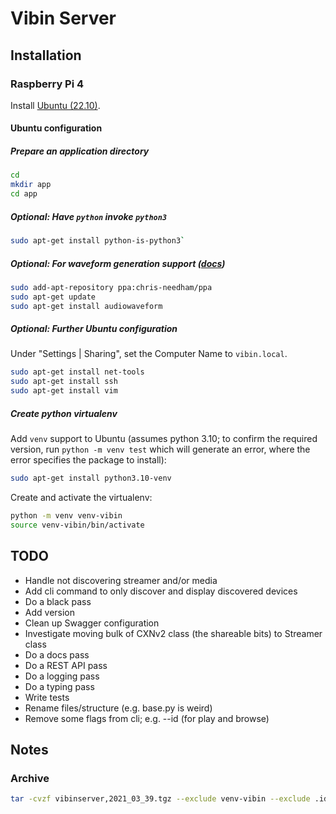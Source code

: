 # Vibin Server

## Installation

### Raspberry Pi 4

Install [Ubuntu (22.10)](https://ubuntu.com/download/raspberry-pi).

#### Ubuntu configuration

##### Prepare an application directory

```bash
cd
mkdir app
cd app
```

##### Optional: Have `python` invoke `python3`

```bash
sudo apt-get install python-is-python3`
```

##### Optional: For waveform generation support ([docs](https://github.com/bbc/audiowaveform#installation))

```bash
sudo add-apt-repository ppa:chris-needham/ppa
sudo apt-get update
sudo apt-get install audiowaveform
```

##### Optional: Further Ubuntu configuration

Under "Settings | Sharing", set the Computer Name to `vibin.local`.

```bash
sudo apt-get install net-tools
sudo apt-get install ssh
sudo apt-get install vim
```

##### Create python virtualenv

Add `venv` support to Ubuntu (assumes python 3.10; to confirm the required version, run
`python -m venv test` which will generate an error, where the error specifies the package to
install):

```bash
sudo apt-get install python3.10-venv
```

Create and activate the virtualenv:

```bash
python -m venv venv-vibin
source venv-vibin/bin/activate
```

## TODO

* Handle not discovering streamer and/or media
* Add cli command to only discover and display discovered devices  
* Do a black pass  
* Add version  
* Clean up Swagger configuration
* Investigate moving bulk of CXNv2 class (the shareable bits) to Streamer class  
* Do a docs pass
* Do a REST API pass  
* Do a logging pass
* Do a typing pass
* Write tests
* Rename files/structure (e.g. base.py is weird)
* Remove some flags from cli; e.g. --id (for play and browse)

## Notes

### Archive

```bash
tar -cvzf vibinserver,2021_03_39.tgz --exclude venv-vibin --exclude .idea vibin
```
